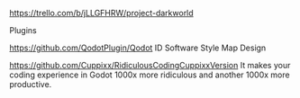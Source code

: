 https://trello.com/b/jLLGFHRW/project-darkworld

Plugins

https://github.com/QodotPlugin/Qodot
ID Software Style Map Design

https://github.com/Cuppixx/RidiculousCodingCuppixxVersion
It makes your coding experience in Godot 1000x more ridiculous and another 1000x more productive.
